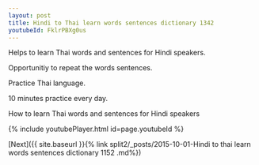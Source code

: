 ```yaml
---
layout: post
title: Hindi to Thai learn words sentences dictionary 1342 
youtubeId: FklrPBXg0us
---
```

 
 
Helps to learn Thai words and sentences for Hindi speakers.

Opportunitiy to repeat the words sentences. 

Practice Thai language. 
 
10 minutes practice every day. 
 
How to learn Thai words and sentences for Hindi speakers 
 
{% include youtubePlayer.html id=page.youtubeId %}
 
 
[Next]({{ site.baseurl }}{% link  split2/_posts/2015-10-01-Hindi to thai learn words sentences dictionary 1152 .md%})
 
